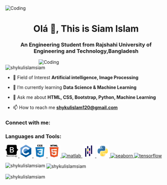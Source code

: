<img align="center" alt="Coding" width="1000" height="500" src="https://miro.medium.com/v2/resize:fit:1400/1*37ABKi4XeHkEWHxlF3LIog.gif">
<h1 align="center">Olá 👋, This is Siam Islam</h1>
<h3 align="center">An Engineering Student from Rajshahi University of Engineering and Technology,Bangladesh</h3>
<img align="right" alt="Coding" width="400" src="https://media2.giphy.com/media/qgQUggAC3Pfv687qPC/giphy.gif?cid=ecf05e470ogzv0wl1ahi5q2k5zy9p3q70wrtoq47x7e34m3n&rid=giphy.gif&ct=g">
<p align="left"> <img src="https://komarev.com/ghpvc/?username=shykulislamsiam&label=Profile%20views&color=0e75b6&style=flat" alt="shykulislamsiam" /> </p>

- 🔭 Field of Interest **Artificial intelligence, Image Processing**

- 🌱 I’m currently learning **Data Science & Machine Learning**

- 💬 Ask me about **HTML, CSS, Bootstrap, Python, Machine Learning**

- 📫 How to reach me **shykulislam120@gmail.com**

<h3 align="left">Connect with me:</h3>
<p align="left">
</p>

<h3 align="left">Languages and Tools:</h3>
<p align="left"> <a href="https://getbootstrap.com" target="_blank" rel="noreferrer"> <img src="https://raw.githubusercontent.com/devicons/devicon/master/icons/bootstrap/bootstrap-plain-wordmark.svg" alt="bootstrap" width="40" height="40"/> </a> <a href="https://www.cprogramming.com/" target="_blank" rel="noreferrer"> <img src="https://raw.githubusercontent.com/devicons/devicon/master/icons/c/c-original.svg" alt="c" width="40" height="40"/> </a> <a href="https://www.w3schools.com/css/" target="_blank" rel="noreferrer"> <img src="https://raw.githubusercontent.com/devicons/devicon/master/icons/css3/css3-original-wordmark.svg" alt="css3" width="40" height="40"/> </a> <a href="https://www.w3.org/html/" target="_blank" rel="noreferrer"> <img src="https://raw.githubusercontent.com/devicons/devicon/master/icons/html5/html5-original-wordmark.svg" alt="html5" width="40" height="40"/> </a> <a href="https://www.mathworks.com/" target="_blank" rel="noreferrer"> <img src="https://upload.wikimedia.org/wikipedia/commons/2/21/Matlab_Logo.png" alt="matlab" width="40" height="40"/> </a> <a href="https://pandas.pydata.org/" target="_blank" rel="noreferrer"> <img src="https://raw.githubusercontent.com/devicons/devicon/2ae2a900d2f041da66e950e4d48052658d850630/icons/pandas/pandas-original.svg" alt="pandas" width="40" height="40"/> </a> <a href="https://www.python.org" target="_blank" rel="noreferrer"> <img src="https://raw.githubusercontent.com/devicons/devicon/master/icons/python/python-original.svg" alt="python" width="40" height="40"/> </a> <a href="https://seaborn.pydata.org/" target="_blank" rel="noreferrer"> <img src="https://seaborn.pydata.org/_images/logo-mark-lightbg.svg" alt="seaborn" width="40" height="40"/> </a> <a href="https://www.tensorflow.org" target="_blank" rel="noreferrer"> <img src="https://www.vectorlogo.zone/logos/tensorflow/tensorflow-icon.svg" alt="tensorflow" width="40" height="40"/> </a> </p>

<p><img align="left" src="https://github-readme-stats.vercel.app/api/top-langs?username=shykulislamsiam&show_icons=true&locale=en&layout=compact" alt="shykulislamsiam" /></p>

<p>&nbsp;<img align="center" src="https://github-readme-stats.vercel.app/api?username=shykulislamsiam&show_icons=true&locale=en" alt="shykulislamsiam" /></p>

<p><img align="center" src="https://github-readme-streak-stats.herokuapp.com/?user=shykulislamsiam&" alt="shykulislamsiam" /></p>
